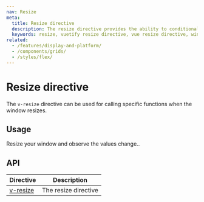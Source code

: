 ```yaml
---
nav: Resize
meta:
  title: Resize directive
  description: The resize directive provides the ability to conditionally invoke functions when the screen is resized.
  keywords: resize, vuetify resize directive, vue resize directive, window resize directive
related:
  - /features/display-and-platform/
  - /components/grids/
  - /styles/flex/
---
```


# Resize directive

The `v-resize` directive can be used for calling specific functions when the window resizes.

<entry />

## Usage

Resize your window and observe the values change..

<example file="v-resize/usage" />

## API

| Directive | Description |
| - | - |
| [v-resize](/api/v-resize/) | The resize directive |

<api-inline hide-links />
